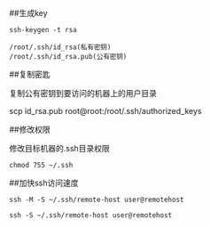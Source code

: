 ##生成key
```
ssh-keygen -t rsa
```

```
/root/.ssh/id_rsa(私有密钥)
/root/.ssh/id_rsa.pub(公有密钥)
```

##复制密匙

复制公有密钥到要访问的机器上的用户目录

scp id_rsa.pub root@root:/root/.ssh/authorized_keys

##修改权限

修改目标机器的.ssh目录权限

```
chmod 755 ~/.ssh
```

##加快ssh访问速度
```
ssh -M -S ~/.ssh/remote-host user@remotehost 

ssh -S ~/.ssh/remote-host user@remotehost
```